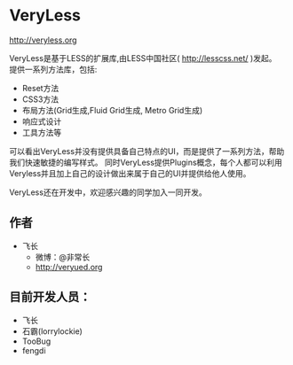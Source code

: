 # VeryLess 
http://veryless.org

VeryLess是基于LESS的扩展库,由LESS中国社区( http://lesscss.net/ )发起。<br>
提供一系列方法库，包括:

* Reset方法
*  CSS3方法
*  布局方法(Grid生成,Fluid Grid生成, Metro Grid生成)
*  响应式设计
*  工具方法等

可以看出VeryLess并没有提供具备自己特点的UI，而是提供了一系列方法，帮助我们快速敏捷的编写样式。
同时VeryLess提供Plugins概念，每个人都可以利用Veryless并且加上自己的设计做出来属于自己的UI并提供给他人使用。

VeryLess还在开发中，欢迎感兴趣的同学加入一同开发。

## 作者
* 飞长
	* 微博：@非常长
	* http://veryued.org

## 目前开发人员：
* 飞长
* 石霸(lorrylockie)
* TooBug
* fengdi
